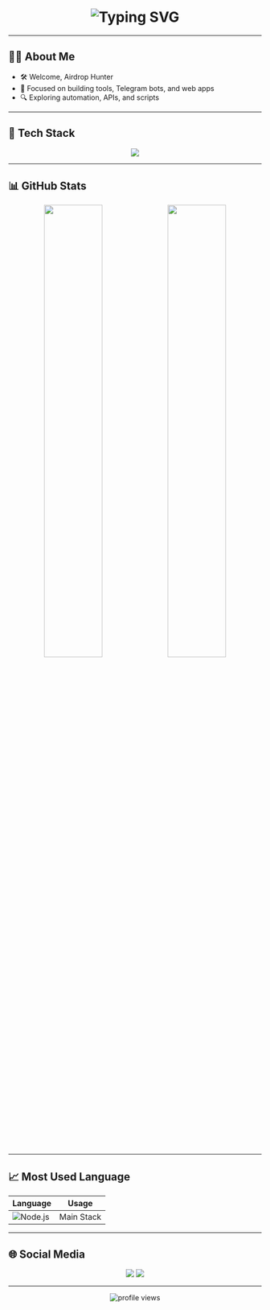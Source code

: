 <h1 align="center">
  <img src="https://readme-typing-svg.herokuapp.com?font=Fira+Code&duration=2500&pause=1000&color=F75C7E&center=true&vCenter=true&width=600&lines=Welcome+Airdrop+Hunter+%F0%9F%91%8B;Node.js;Python;JavaScript+Lover" alt="Typing SVG" />
</h1>

---

## 🙋‍♂️ About Me

- 🛠️ Welcome, Airdrop Hunter  
- 🤖 Focused on building tools, Telegram bots, and web apps  
- 🔍 Exploring automation, APIs, and scripts  

---

## 🚀 Tech Stack

<p align="center">
  <img src="https://skillicons.dev/icons?i=nodejs,python,js,html,css,linux,bash,github&theme=dark" />
</p>

---

## 📊 GitHub Stats

<p align="center">
  <img src="https://github-readme-stats.vercel.app/api?username=siyoell12&show_icons=true&theme=tokyonight&hide_border=true" width="48%" />
  <img src="https://github-readme-streak-stats.herokuapp.com?user=siyoell12&theme=tokyonight&hide_border=true" width="48%" />
</p>

---

## 📈 Most Used Language

| Language | Usage |
|----------|--------|
| ![Node.js](https://img.shields.io/badge/Node.js-75%25-yellowgreen?style=for-the-badge&logo=node.js&logoColor=white) | Main Stack |

---

## 🌐 Social Media

<p align="center">
  <a href="https://t.me/independendropers"><img src="https://img.shields.io/badge/Telegram-2CA5E0?style=for-the-badge&logo=telegram&logoColor=white" /></a>
  <a href="https://x.com/Deasaputra_12"><img src="https://img.shields.io/badge/X-Deasaputra_12-black?style=for-the-badge&logo=twitter&logoColor=white" /></a>
</p>

---

<p align="center">
  <img src="https://komarev.com/ghpvc/?username=siyoell12&label=Profile+views&color=ff69b4&style=flat-square" alt="profile views" />
</p>
